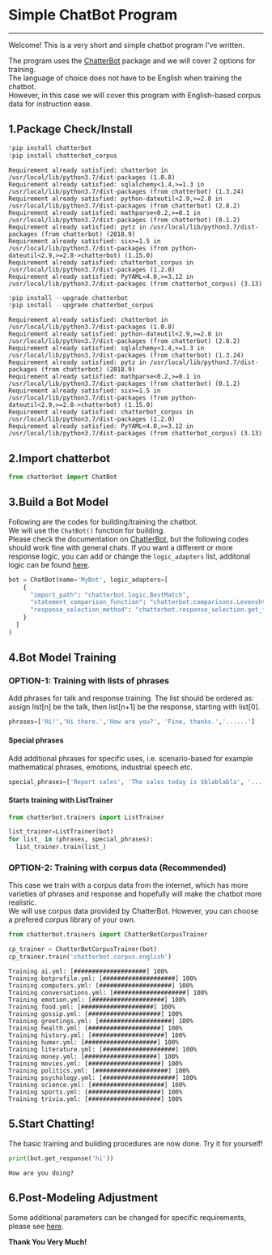 # Simple ChatBot Program
***
Welcome! This is a very short and simple chatbot program I've written.

The program uses the [ChatterBot](https://chatterbot.readthedocs.io/en/stable/index.html) package and we will cover 2 options for training.<br>
The language of choice does not have to be English when training the chatbot.<br> However, in this case we will cover this program with English-based corpus data for instruction ease.

## 1.Package Check/Install


```python
!pip install chatterbot
!pip install chatterbot_corpus
```

    Requirement already satisfied: chatterbot in /usr/local/lib/python3.7/dist-packages (1.0.8)
    Requirement already satisfied: sqlalchemy<1.4,>=1.3 in /usr/local/lib/python3.7/dist-packages (from chatterbot) (1.3.24)
    Requirement already satisfied: python-dateutil<2.9,>=2.8 in /usr/local/lib/python3.7/dist-packages (from chatterbot) (2.8.2)
    Requirement already satisfied: mathparse<0.2,>=0.1 in /usr/local/lib/python3.7/dist-packages (from chatterbot) (0.1.2)
    Requirement already satisfied: pytz in /usr/local/lib/python3.7/dist-packages (from chatterbot) (2018.9)
    Requirement already satisfied: six>=1.5 in /usr/local/lib/python3.7/dist-packages (from python-dateutil<2.9,>=2.8->chatterbot) (1.15.0)
    Requirement already satisfied: chatterbot_corpus in /usr/local/lib/python3.7/dist-packages (1.2.0)
    Requirement already satisfied: PyYAML<4.0,>=3.12 in /usr/local/lib/python3.7/dist-packages (from chatterbot_corpus) (3.13)
    


```python
!pip install --upgrade chatterbot
!pip install --upgrade chatterbot_corpus
```

    Requirement already satisfied: chatterbot in /usr/local/lib/python3.7/dist-packages (1.0.8)
    Requirement already satisfied: python-dateutil<2.9,>=2.8 in /usr/local/lib/python3.7/dist-packages (from chatterbot) (2.8.2)
    Requirement already satisfied: sqlalchemy<1.4,>=1.3 in /usr/local/lib/python3.7/dist-packages (from chatterbot) (1.3.24)
    Requirement already satisfied: pytz in /usr/local/lib/python3.7/dist-packages (from chatterbot) (2018.9)
    Requirement already satisfied: mathparse<0.2,>=0.1 in /usr/local/lib/python3.7/dist-packages (from chatterbot) (0.1.2)
    Requirement already satisfied: six>=1.5 in /usr/local/lib/python3.7/dist-packages (from python-dateutil<2.9,>=2.8->chatterbot) (1.15.0)
    Requirement already satisfied: chatterbot_corpus in /usr/local/lib/python3.7/dist-packages (1.2.0)
    Requirement already satisfied: PyYAML<4.0,>=3.12 in /usr/local/lib/python3.7/dist-packages (from chatterbot_corpus) (3.13)
    

## 2.Import chatterbot


```python
from chatterbot import ChatBot
```

## 3.Build a Bot Model
Following are the codes for building/training the chatbot.<br>
We will use the `ChatBot()` function for building.<br>
Please check the documentation on [ChatterBot](https://chatterbot.readthedocs.io/en/stable/index.html'), but the following codes should work fine with general chats.
If you want a different or more response logic, you can add or change the `logic_adapters` list, additonal logic can be found [here](https://chatterbot.readthedocs.io/en/stable/logic/index.html).


```python
bot = ChatBot(name='MyBot', logic_adapters=[
    {
      "import_path": "chatterbot.logic.BestMatch",
      "statement_comparison_function": "chatterbot.comparisons.LevenshteinDistance",
      "response_selection_method": "chatterbot.response_selection.get_first_response"
    }
  ]
)
```

## 4.Bot Model Training

### OPTION-1: Training with lists of phrases
Add phrases for talk and response training.
The list should be ordered as: assign list[n] be the talk, then list[n+1] be the response, starting with list[0].


```python
phrases=['Hi!','Hi there.','How are you?', 'Fine, thanks.','......']
```

#### Special phrases
Add additional phrases for specific uses, i.e. scenario-based for example mathematical phrases, emotions, industrial speech etc.


```python
special_phrases=['Report sales', 'The sales today is $blablabla', '......']
```

#### Starts training with ListTrainer


```python
from chatterbot.trainers import ListTrainer
```


```python
list_trainer=ListTrainer(bot)
for list_ in (phrases, special_phrases):
  list_trainer.train(list_)
```

### OPTION-2: Training with corpus data (Recommended)
This case we train with a corpus data from the internet, which has more varieties of phrases and response and hopefully will make the chatbot more realistic.<br>
We will use corpus data provided by ChatterBot. However, you can choose a prefered corpus library of your own.


```python
from chatterbot.trainers import ChatterBotCorpusTrainer
```


```python
cp_trainer = ChatterBotCorpusTrainer(bot)
cp_trainer.train('chatterbot.corpus.english')
```

    Training ai.yml: [####################] 100%
    Training botprofile.yml: [####################] 100%
    Training computers.yml: [####################] 100%
    Training conversations.yml: [####################] 100%
    Training emotion.yml: [####################] 100%
    Training food.yml: [####################] 100%
    Training gossip.yml: [####################] 100%
    Training greetings.yml: [####################] 100%
    Training health.yml: [####################] 100%
    Training history.yml: [####################] 100%
    Training humor.yml: [####################] 100%
    Training literature.yml: [####################] 100%
    Training money.yml: [####################] 100%
    Training movies.yml: [####################] 100%
    Training politics.yml: [####################] 100%
    Training psychology.yml: [####################] 100%
    Training science.yml: [####################] 100%
    Training sports.yml: [####################] 100%
    Training trivia.yml: [####################] 100%
    

## 5.Start Chatting!
The basic training and building procedures are now done. Try it for yourself!


```python
print(bot.get_response('hi'))
```

    How are you doing?
    

## 6.Post-Modeling Adjustment
Some additional parameters can be changed for specific requirements, please see [here](https://chatterbot.readthedocs.io/en/stable/logic/index.html).

__Thank You Very Much!__
